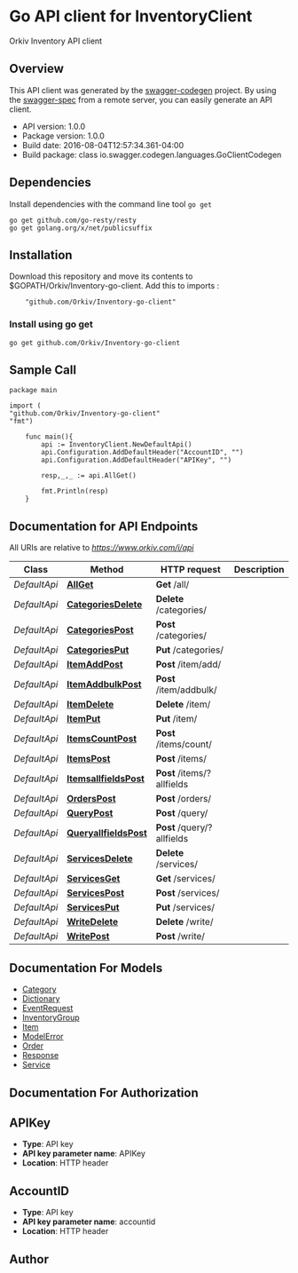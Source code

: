 # Go API client for InventoryClient

Orkiv Inventory API client 

## Overview
This API client was generated by the [swagger-codegen](https://github.com/swagger-api/swagger-codegen) project.  By using the [swagger-spec](https://github.com/swagger-api/swagger-spec) from a remote server, you can easily generate an API client.

- API version: 1.0.0
- Package version: 1.0.0
- Build date: 2016-08-04T12:57:34.361-04:00
- Build package: class io.swagger.codegen.languages.GoClientCodegen

## Dependencies
Install dependencies with the command line tool `go get`

    go get github.com/go-resty/resty
    go get golang.org/x/net/publicsuffix

## Installation
Download this repository and move its contents to $GOPATH/Orkiv/Inventory-go-client.
Add this to imports : 
```
    "github.com/Orkiv/Inventory-go-client"
```
### Install using go get

    go get github.com/Orkiv/Inventory-go-client

## Sample Call

    package main

    import (
    "github.com/Orkiv/Inventory-go-client"
    "fmt")
    
        func main(){
        	api := InventoryClient.NewDefaultApi()
        	api.Configuration.AddDefaultHeader("AccountID", "")
        	api.Configuration.AddDefaultHeader("APIKey", "")
        
        	resp,_,_ := api.AllGet()
        
        	fmt.Println(resp)
        }

## Documentation for API Endpoints

All URIs are relative to *https://www.orkiv.com/i/api*

Class | Method | HTTP request | Description
------------ | ------------- | ------------- | -------------
*DefaultApi* | [**AllGet**](docs/DefaultApi.md#allget) | **Get** /all/ | 
*DefaultApi* | [**CategoriesDelete**](docs/DefaultApi.md#categoriesdelete) | **Delete** /categories/ | 
*DefaultApi* | [**CategoriesPost**](docs/DefaultApi.md#categoriespost) | **Post** /categories/ | 
*DefaultApi* | [**CategoriesPut**](docs/DefaultApi.md#categoriesput) | **Put** /categories/ | 
*DefaultApi* | [**ItemAddPost**](docs/DefaultApi.md#itemaddpost) | **Post** /item/add/ | 
*DefaultApi* | [**ItemAddbulkPost**](docs/DefaultApi.md#itemaddbulkpost) | **Post** /item/addbulk/ | 
*DefaultApi* | [**ItemDelete**](docs/DefaultApi.md#itemdelete) | **Delete** /item/ | 
*DefaultApi* | [**ItemPut**](docs/DefaultApi.md#itemput) | **Put** /item/ | 
*DefaultApi* | [**ItemsCountPost**](docs/DefaultApi.md#itemscountpost) | **Post** /items/count/ | 
*DefaultApi* | [**ItemsPost**](docs/DefaultApi.md#itemspost) | **Post** /items/ | 
*DefaultApi* | [**ItemsallfieldsPost**](docs/DefaultApi.md#itemsallfieldspost) | **Post** /items/?allfields | 
*DefaultApi* | [**OrdersPost**](docs/DefaultApi.md#orderspost) | **Post** /orders/ | 
*DefaultApi* | [**QueryPost**](docs/DefaultApi.md#querypost) | **Post** /query/ | 
*DefaultApi* | [**QueryallfieldsPost**](docs/DefaultApi.md#queryallfieldspost) | **Post** /query/?allfields | 
*DefaultApi* | [**ServicesDelete**](docs/DefaultApi.md#servicesdelete) | **Delete** /services/ | 
*DefaultApi* | [**ServicesGet**](docs/DefaultApi.md#servicesget) | **Get** /services/ | 
*DefaultApi* | [**ServicesPost**](docs/DefaultApi.md#servicespost) | **Post** /services/ | 
*DefaultApi* | [**ServicesPut**](docs/DefaultApi.md#servicesput) | **Put** /services/ | 
*DefaultApi* | [**WriteDelete**](docs/DefaultApi.md#writedelete) | **Delete** /write/ | 
*DefaultApi* | [**WritePost**](docs/DefaultApi.md#writepost) | **Post** /write/ | 


## Documentation For Models

 - [Category](docs/Category.md)
 - [Dictionary](docs/Dictionary.md)
 - [EventRequest](docs/EventRequest.md)
 - [InventoryGroup](docs/InventoryGroup.md)
 - [Item](docs/Item.md)
 - [ModelError](docs/ModelError.md)
 - [Order](docs/Order.md)
 - [Response](docs/Response.md)
 - [Service](docs/Service.md)


## Documentation For Authorization


## APIKey

- **Type**: API key 
- **API key parameter name**: APIKey
- **Location**: HTTP header

## AccountID

- **Type**: API key 
- **API key parameter name**: accountid
- **Location**: HTTP header


## Author



